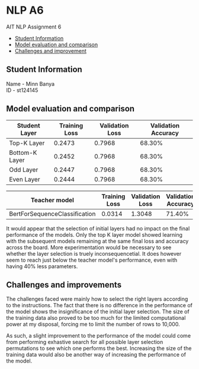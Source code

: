 # NLP A6
 AIT NLP Assignment 6

- [Student Information](#student-information)
- [Model evaluation and comparison](#model-evaluation-and-comparison)
- [Challenges and improvement](#challenges-and-improvements)



## Student Information
Name - Minn Banya  
ID - st124145
 

## Model evaluation and comparison
| Student Layer | Training Loss | Validation Loss | Validation Accuracy |
|---------------|---------------|-----------------|---------------------|
| Top-K Layer   |      0.2473         |        0.7968         |        68.30%             |
| Bottom-K Layer|        0.2452       |          0.7968       |          68.30%           |
| Odd Layer     |       0.2447        |         0.7968        |           68.30%          |
| Even Layer    |       0.2444        |          0.7968       |          68.30%           |

| Teacher model | Training Loss | Validation Loss | Validation Accuracy |
|---------------|---------------|-----------------|---------------------|
| BertForSequenceClassification   |      0.0314         |        1.3048         |        71.40%             |

It would appear that the selection of initial layers had no impact on the final performance of the models. Only the top K layer model showed learning with the subsequent models remaining at the same final loss and accuracy across the board. More experimentation would be necessary to see whether the layer selection is truely inconsequencetial. It does however seem to reach just below the teacher model's performance, even with having 40% less parameters.

## Challenges and improvements
The challenges faced were mainly how to select the right layers according to the instructions. The fact that there is no difference in the performance of the model shows the insignificance of the initial layer selection. The size of the training data also proved to be too much for the limited computational power at my disposal, forcing me to limit the number of rows to 10,000.

As such, a slight improvement to the performance of the model could come from performing exhastive search for all possible layer selection permutations to see which one performs the best. Increasing the size of the training data would also be another way of increasing the performance of the model.
